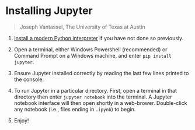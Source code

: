 # Installing Jupyter

>Joseph Vantassel, The University of Texas at Austin

1. [Install a modern Python interpreter](./installing_python.md) if you have not
done so previously.

2. Open a terminal, either Windows Powershell (recommended) or Command Prompt on
a Windows machine, and enter `pip install jupyter`.

3. Ensure Jupyter installed correctly by reading the last few lines printed
to the console.

4. To run Jupyter in a particular directory. First, open a terminal in that
directory then enter `jupyter notebook` into the terminal. A Jupyter notebook
interface will then open shortly in a web-brower. Double-click any notebook
(i.e., files ending in `.ipynb`) to begin.

5. Enjoy!
